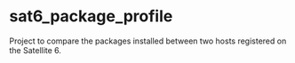 # sat6_package_profile
Project to compare the packages installed between two hosts registered on the Satellite 6.
